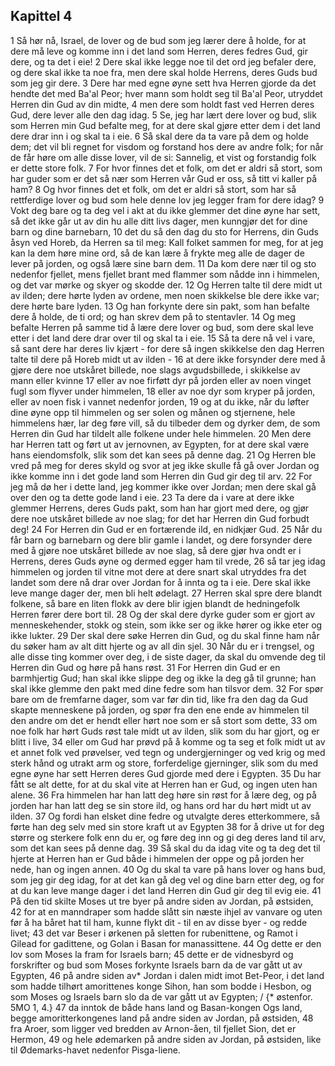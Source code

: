 ## Kapittel 4

1 Så hør nå, Israel, de lover og de bud som jeg lærer dere å holde, for at dere må leve og komme inn i det land som Herren, deres fedres Gud, gir dere, og ta det i eie!
2 Dere skal ikke legge noe til det ord jeg befaler dere, og dere skal ikke ta noe fra, men dere skal holde Herrens, deres Guds bud som jeg gir dere.
3 Dere har med egne øyne sett hva Herren gjorde da det hendte det med Ba'al Peor; hver mann som holdt seg til Ba'al Peor, utryddet Herren din Gud av din midte,
4 men dere som holdt fast ved Herren deres Gud, dere lever alle den dag idag.
5 Se, jeg har lært dere lover og bud, slik som Herren min Gud befalte meg, for at dere skal gjøre etter dem i det land dere drar inn i og skal ta i eie.
6 Så skal dere da ta vare på dem og holde dem; det vil bli regnet for visdom og forstand hos dere av andre folk; for når de får høre om alle disse lover, vil de si: Sannelig, et vist og forstandig folk er dette store folk.
7 For hvor finnes det et folk, om det er aldri så stort, som har guder som er det så nær som Herren vår Gud er oss, så titt vi kaller på ham?
8 Og hvor finnes det et folk, om det er aldri så stort, som har så rettferdige lover og bud som hele denne lov jeg legger fram for dere idag?
9 Vokt deg bare og ta deg vel i akt at du ikke glemmer det dine øyne har sett, så det ikke går ut av din hu alle ditt livs dager, men kunngjør det for dine barn og dine barnebarn,
10 det du så den dag du sto for Herrens, din Guds åsyn ved Horeb, da Herren sa til meg: Kall folket sammen for meg, for at jeg kan la dem høre mine ord, så de kan lære å frykte meg alle de dager de lever på jorden, og også lære sine barn dem.
11 Da kom dere nær til og sto nedenfor fjellet, mens fjellet brant med flammer som nådde inn i himmelen, og det var mørke og skyer og skodde der.
12 Og Herren talte til dere midt ut av ilden; dere hørte lyden av ordene, men noen skikkelse ble dere ikke var; dere hørte bare lyden.
13 Og han forkynte dere sin pakt, som han befalte dere å holde, de ti ord; og han skrev dem på to stentavler.
14 Og meg befalte Herren på samme tid å lære dere lover og bud, som dere skal leve etter i det land dere drar over til og skal ta i eie.
15 Så ta dere nå vel i vare, så sant dere har deres liv kjært - for dere så ingen skikkelse den dag Herren talte til dere på Horeb midt ut av ilden -
16 at dere ikke forsynder dere med å gjøre dere noe utskåret billede, noe slags avgudsbillede, i skikkelse av mann eller kvinne
17 eller av noe firføtt dyr på jorden eller av noen vinget fugl som flyver under himmelen,
18 eller av noe dyr som kryper på jorden, eller av noen fisk i vannet nedenfor jorden,
19 og at du ikke, når du løfter dine øyne opp til himmelen og ser solen og månen og stjernene, hele himmelens hær, lar deg føre vill, så du tilbeder dem og dyrker dem, de som Herren din Gud har tildelt alle folkene under hele himmelen.
20 Men dere har Herren tatt og ført ut av jernovnen, av Egypten, for at dere skal være hans eiendomsfolk, slik som det kan sees på denne dag.
21 Og Herren ble vred på meg for deres skyld og svor at jeg ikke skulle få gå over Jordan og ikke komme inn i det gode land som Herren din Gud gir deg til arv.
22 For jeg må dø her i dette land, jeg kommer ikke over Jordan; men dere skal gå over den og ta dette gode land i eie.
23 Ta dere da i vare at dere ikke glemmer Herrens, deres Guds pakt, som han har gjort med dere, og gjør dere noe utskåret billede av noe slag; for det har Herren din Gud forbudt deg!
24 For Herren din Gud er en fortærende ild, en nidkjær Gud.
25 Når du får barn og barnebarn og dere blir gamle i landet, og dere forsynder dere med å gjøre noe utskåret billede av noe slag, så dere gjør hva ondt er i Herrens, deres Guds øyne og dermed egger ham til vrede,
26 så tar jeg idag himmelen og jorden til vitne mot dere at dere snart skal utryddes fra det landet som dere nå drar over Jordan for å innta og ta i eie. Dere skal ikke leve mange dager der, men bli helt ødelagt.
27 Herren skal spre dere blandt folkene, så bare en liten flokk av dere blir igjen blandt de hedningefolk Herren fører dere bort til.
28 Og der skal dere dyrke guder som er gjort av menneskehender, stokk og stein, som ikke ser og ikke hører og ikke eter og ikke lukter.
29 Der skal dere søke Herren din Gud, og du skal finne ham når du søker ham av alt ditt hjerte og av all din sjel.
30 Når du er i trengsel, og alle disse ting kommer over deg, i de siste dager, da skal du omvende deg til Herren din Gud og høre på hans røst.
31 For Herren din Gud er en barmhjertig Gud; han skal ikke slippe deg og ikke la deg gå til grunne; han skal ikke glemme den pakt med dine fedre som han tilsvor dem.
32 For spør bare om de fremfarne dager, som var før din tid, like fra den dag da Gud skapte menneskene på jorden, og spør fra den ene ende av himmelen til den andre om det er hendt eller hørt noe som er så stort som dette,
33 om noe folk har hørt Guds røst tale midt ut av ilden, slik som du har gjort, og er blitt i live,
34 eller om Gud har prøvd på å komme og ta seg et folk midt ut av et annet folk ved prøvelser, ved tegn og undergjerninger og ved krig og med sterk hånd og utrakt arm og store, forferdelige gjerninger, slik som du med egne øyne har sett Herren deres Gud gjorde med dere i Egypten.
35 Du har fått se alt dette, for at du skal vite at Herren han er Gud, og ingen uten han alene.
36 Fra himmelen har han latt deg høre sin røst for å lære deg, og på jorden har han latt deg se sin store ild, og hans ord har du hørt midt ut av ilden.
37 Og fordi han elsket dine fedre og utvalgte deres etterkommere, så førte han deg selv med sin store kraft ut av Egypten
38 for å drive ut for deg større og sterkere folk enn du er, og føre deg inn og gi deg deres land til arv, som det kan sees på denne dag.
39 Så skal du da idag vite og ta deg det til hjerte at Herren han er Gud både i himmelen der oppe og på jorden her nede, han og ingen annen.
40 Og du skal ta vare på hans lover og hans bud, som jeg gir deg idag, for at det kan gå deg vel og dine barn etter deg, og for at du kan leve mange dager i det land Herren din Gud gir deg til evig eie.
41 På den tid skilte Moses ut tre byer på andre siden av Jordan, på østsiden,
42 for at en manndraper som hadde slått sin næste ihjel av vanvare og uten før å ha båret hat til ham, kunne flykt dit - til en av disse byer - og redde livet;
43 det var Beser i ørkenen på sletten for rubenittene, og Ramot i Gilead for gadittene, og Golan i Basan for manassittene.
44 Og dette er den lov som Moses la fram for Israels barn;
45 dette er de vidnesbyrd og forskrifter og bud som Moses forkynte Israels barn da de var gått ut av Egypten,
46 på andre siden av* Jordan i dalen midt imot Bet-Peor, i det land som hadde tilhørt amorittenes konge Sihon, han som bodde i Hesbon, og som Moses og Israels barn slo da de var gått ut av Egypten; / {* østenfor. 5MO 1, 4.}
47 da inntok de både hans land og Basan-kongen Ogs land, begge amoritterkongenes land på andre siden av Jordan, på østsiden,
48 fra Aroer, som ligger ved bredden av Arnon-åen, til fjellet Sion, det er Hermon,
49 og hele ødemarken på andre siden av Jordan, på østsiden, like til Ødemarks-havet nedenfor Pisga-liene.
